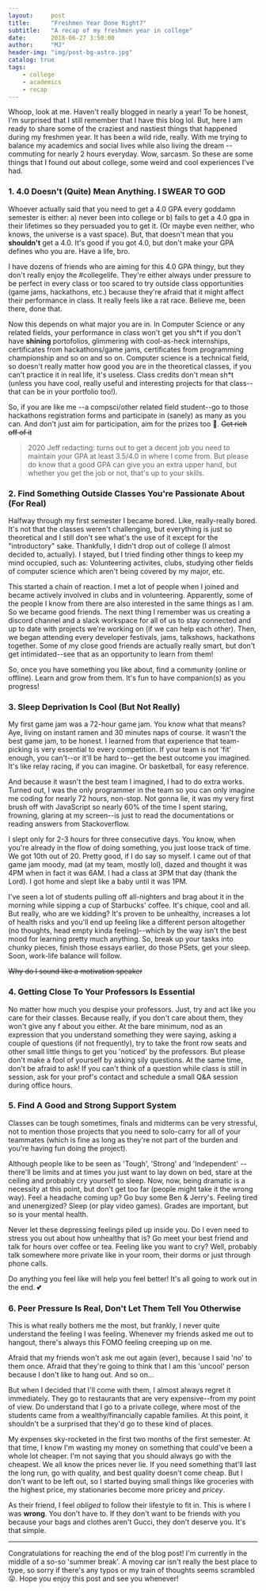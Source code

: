 ```yaml
---
layout:     post
title:      "Freshmen Year Done Right?"
subtitle:   "A recap of my freshmen year in college"
date:       2018-06-27 3:50:00
author:     "MJ"
header-img: "img/post-bg-astro.jpg"
catalog: true
tags:
    - college
    - academics
    - recap
---
```

Whoop, look at me. Haven't really blogged in nearly a year! To be honest, I'm surprised that I still remember that I have this blog lol. But, here I am ready to share some of the craziest and nastiest things that happened during my freshmen year. It has been a wild ride, really. With me trying to balance my academics and social lives while also living the dream --commuting for nearly 2 hours everyday. Wow, sarcasm. So these are some things that I found out about college, some weird and cool experiences I've had.

### 1. 4.0 Doesn't (Quite) Mean Anything. I SWEAR TO GOD
Whoever actually said that you need to get a 4.0 GPA every goddamn semester is either: a) never been into college or b) fails to get a 4.0 gpa in their lifetimes so they persuaded you to get it. (Or maybe even neither, who knows, the universe is a vast space). But, that doesn't mean that you **shouldn't** get a 4.0. It's good if you got 4.0, but don't make your GPA defines who you are. Have a life, bro. 

I have dozens of friends who are aiming for this 4.0 GPA thingy, but they don't really enjoy the #collegelife. They're either always under pressure to be perfect in every class or too scared to try outside class opportunities (game jams, hackathons, etc.) because they're afraid that it might affect their performance in class. It really feels like a rat race. Believe me, been there, done that.

Now this depends on what major you are in. In Computer Science or any related fields, your performance in class won't get you sh*t if you don't have **shining** portofolios, glimmering with cool-as-heck internships, certificates from hackathons/game jams, certificates from programming championship and so on and so on. Computer science is a technical field, so doesn't really matter how good you are in the theoretical classes, if you can't practice it in real life, it's useless. Class credits don't mean sh\*t (unless you have cool, really useful and interesting projects for that class--that can be in your portfolio too!).

So, if you are like me --a compsci/other related field student--go to those hackathons registration forms and participate in (sanely) as many as you can. And don't just aim for participation, aim for the prizes too 🤑. ~~Get rich off of it~~

> 2020 Jeff redacting: turns out to get a decent job you need to maintain your GPA at least 3.5/4.0 in where I come from. But please do know that a good GPA can give you an extra upper hand, but whether you get the job or not, that's up to your skills. 

### 2. Find Something Outside Classes You're Passionate About (For Real)
Halfway through my first semester I became bored. Like, really-really bored. It's not that the classes weren't challenging, but everything is just so theoretical and I still don't see what's the use of it except for the "introductory" sake. Thankfully, I didn't drop out of college (I almost decided to, actually). I stayed, but I tried finding other things to keep my mind occupied, such as: Volunteering activites, clubs, studying other fields of computer science which aren't being covered by my major, etc.

This started a chain of reaction. I met a lot of people when I joined and became actively involved in clubs and in volunteering. Apparently, some of the people I know from there are also interested in the same things as I am. So we became good friends. The next thing I remember was us creating a discord channel and a slack workspace for all of us to stay connected and up to date with projects we're working on (if we can help each other). Then, we began attending every developer festivals, jams, talkshows, hackathons together. Some of my close good friends are actually really smart, but don't get intimidated--see that as an opportunity to learn from them!

So, once you have something you like about, find a community (online or offline). Learn and grow from them. It's fun to have companion(s) as you progress!

### 3. Sleep Deprivation Is Cool (But Not Really)
My first game jam was a 72-hour game jam. You know what that means? Aye, living on instant ramen and 30 minutes naps of course. It wasn't the best game jam, to be honest. I learned from that experience that team-picking is very essential to every competition. If your team is not 'fit' enough, you can't--or it'll be hard to--get the best outcome you imagined. It's like relay racing, if you can imagine. Or basketball, for easy reference.

And because it wasn't the best team I imagined, I had to do extra works. Turned out, I was the only programmer in the team so you can only imagine me coding for nearly 72 hours, non-stop. Not gonna lie, it was my very first brush off with JavaScript so nearly 60% of the time I spent staring, frowning, glaring at my screen--is just to read the documentations or reading answers from Stackoverflow.

I slept only for 2-3 hours for three consecutive days. You know, when you're already in the flow of doing something, you just loose track of time. We got 10th out of 20. Pretty good, if I do say so myself. I came out of that game jam moody, mad (at my team, mostly lol), dazed and thought it was 4PM when in fact it was 6AM. I had a class at 3PM that day (thank the Lord). I got home and slept like a baby until it was 1PM.

I've seen a lot of students pulling off all-nighters and brag about it in the morning while sipping a cup of Starbucks' coffee. It's chique, cool and all. But really, who are we kidding? It's proven to be unhealthy, increases a lot of health risks and you'll end up feeling like a different person altogether (no thoughts, head empty kinda feeling)--which by the way isn't the best mood for learning pretty much anything. So, break up your tasks into chunky pieces, finish those essays earlier, do those PSets, get your sleep. Soon, work-life balance will follow.

~~Why do I sound like a motivation speaker~~

### 4. Getting Close To Your Professors Is Essential
No matter how much you despise your professors. Just, try and act like you care for their classes. Because really, if you don't care about them, they won't give any f about you either. At the bare minimum, nod as an expression that you understand something they were saying, asking a couple of questions (if not frequently), try to take the front row seats and other small little things to get you 'noticed' by the professors. But please don't make a fool of yourself by asking sily questions. At the same time, don't be afraid to ask! If you can't think of a question while class is still in session, ask for your prof's contact and schedule a small Q&A session during office hours.

### 5. Find A Good and Strong Support System
Classes can be tough sometimes, finals and midterms can be very stressful, not to mention those projects that you need to solo-carry for all of your teammates (which is fine as long as they're not part of the burden and you're having fun doing the project). 

Although people like to be seen as 'Tough', 'Strong' and 'Independent' --there'll be limits and at times you just want to lay down on bed, stare at the ceiling and probably cry yourself to sleep. Now, now, being dramatic is a necessity at this point, but don't get too far (people might take it the wrong way). Feel a headache coming up? Go buy some Ben & Jerry's. Feeling tired and unenergized? Sleep (or play video games). Grades are important, but so is your mental health.

Never let these depressing feelings piled up inside you. Do I even need to stress you out about how unhealthy that is? Go meet your best friend and talk for hours over coffee or tea. Feeling like you want to cry? Well, probably talk somewhere more private like in your room, their dorms or just through phone calls. 

Do anything you feel like will help you feel better! It's all going to work out in the end. 💕

### 6. Peer Pressure Is Real, Don't Let Them Tell You Otherwise
This is what really bothers me the most, but frankly, I never quite understand the feeling I was feeling. Whenever my friends asked me out to hangout, there's always this FOMO feeling creeping up on me. 

Afraid that my friends won't ask me out again (ever), because I said 'no' to them once. Afraid that they're going to think that I am this 'uncool' person because I don't like to hang out. And so on...

But when I decided that I'll come with them, I almost always regret it immediately. They go to restaurants that are very expensive--from my point of view. Do understand that I go to a private college, where most of the students came from a wealthy/financially capable families. At this point, it shouldn't be a surprised that they'd go to these kind of places. 

My expenses sky-rocketed in the first two months of the first semester. At that time, I know I'm wasting my money on something that could've been a whole lot cheaper. I'm not saying that you should always go with the cheapest. We all know the prices never lie. If you need something that'll last the long run, go with quality, and best quality doesn't come cheap. But I don't want to be left out, so I started buying small things like groceries with the highest price, my stationaries become more pricey and *pricey*.

As their friend, I feel *obliged* to follow their lifestyle to fit in. This is where I was **wrong**. You don't have to. If they don't want to be friends with you because your bags and clothes aren't Gucci, they don't deserve you. It's that simple. 

---

Congratulations for reaching the end of the blog post! I'm currently in the middle of a so-so 'summer break'. A moving car isn't really the best place to type, so sorry if there's any typos or my train of thoughts seems scrambled 😝. Hope you enjoy this post and see you whenever!

